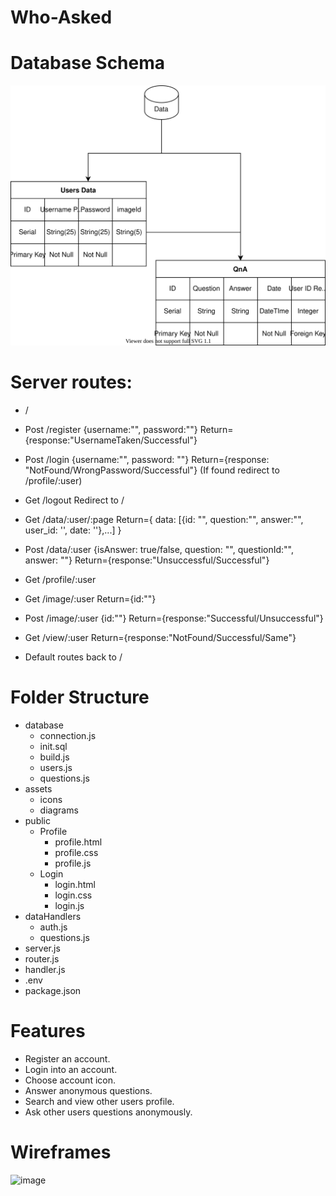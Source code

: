 # Who-Asked

# Database Schema
<img src = "https://github.com/WebAhead12/Who-Asked/blob/main/Assets/Diagrams/Database.svg"> </img>

# Server routes:
- /
- Post /register {username:"", password:""} Return={response:"UsernameTaken/Successful"}
- Post /login {username:"", password: ""} Return={response: "NotFound/WrongPassword/Successful"} (If found redirect to /profile/:user)
- Get /logout Redirect to /

- Get /data/:user/:page Return={ data: [{id: "", question:"", answer:"", user_id: '', date: ''},...] }
- Post /data/:user {isAnswer: true/false, question: "", questionId:"", answer: ""} Return={response:"Unsuccessful/Successful"}

- Get /profile/:user
- Get /image/:user Return={id:""}
- Post /image/:user {id:""} Return={response:"Successful/Unsuccessful"}
- Get /view/:user Return={response:"NotFound/Successful/Same"}
- Default routes back to /

# Folder Structure
- database
	- connection.js
	- init.sql
	- build.js
	- users.js
	- questions.js
- assets
	- icons
	- diagrams
- public
	- Profile
		- profile.html
		- profile.css
		- profile.js
	- Login
		- login.html
		- login.css
		- login.js
- dataHandlers
	- auth.js
	- questions.js
- server.js
- router.js
- handler.js
- .env
- package.json

# Features
- Register an account.
- Login into an account.
- Choose account icon.
- Answer anonymous questions.
- Search and view other users profile.
- Ask other users questions anonymously.

# Wireframes
![image](https://user-images.githubusercontent.com/26445697/141996117-1346782b-81c5-428d-af6c-5410a111e3cb.png)
